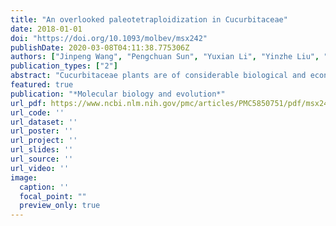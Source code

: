 ```yaml
---
title: "An overlooked paleotetraploidization in Cucurbitaceae"
date: 2018-01-01
doi: "https://doi.org/10.1093/molbev/msx242"
publishDate: 2020-03-08T04:11:38.775306Z
authors: ["Jinpeng Wang", "Pengchuan Sun", "Yuxian Li", "Yinzhe Liu", "Nanshan Yang", "Jigao Yu", "Xuelian Ma", "Sangrong Sun", "Ruiyan Xia", "Xiaojian Liu", " others"]
publication_types: ["2"]
abstract: "Cucurbitaceae plants are of considerable biological and economic importance, and genomes of cucumber, watermelon, and melon have been sequenced. However, a comparative genomics exploration of their genome structures and evolution has not been available. Here, we aimed at performing a hierarchical inference of genomic homology resulted from recursive paleopolyploidizations. Unexpectedly, we found that, shortly after a core-eudicot-common hexaploidy, a cucurbit-common tetraploidization (CCT) occurred, overlooked by previous reports. Moreover, we characterized gene loss (and retention) after these respective events, which were significantly unbalanced between inferred subgenomes, and between plants after their split. The inference of a dominant subgenome and a sensitive one suggested an allotetraploid nature of the CCT. Besides, we found divergent evolutionary rates among cucurbits, and after doing rate correction, we dated the CCT to be 90–102 Ma, likely common to all Cucurbitaceae plants, showing its important role in the establishment of the plant family."
featured: true
publication: "*Molecular biology and evolution*"
url_pdf: https://www.ncbi.nlm.nih.gov/pmc/articles/PMC5850751/pdf/msx242.pdf
url_code: ''
url_dataset: ''
url_poster: ''
url_project: ''
url_slides: ''
url_source: ''
url_video: ''
image:
  caption: ''
  focal_point: ""
  preview_only: true
---
```


